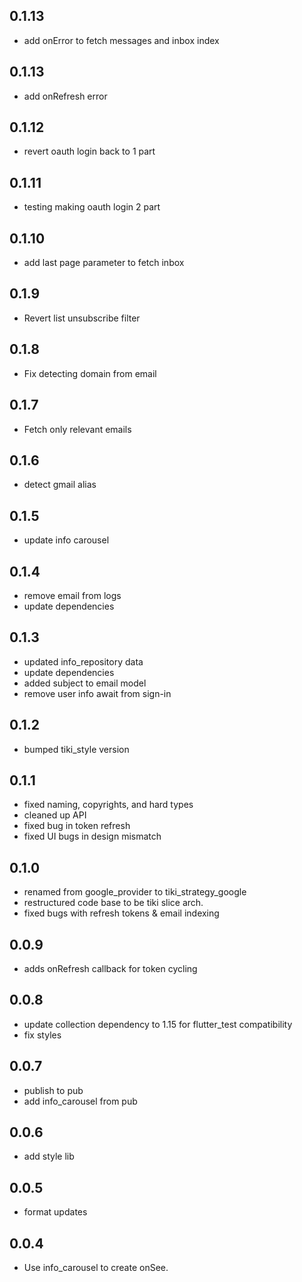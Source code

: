 ## 0.1.13

* add onError to fetch messages and inbox index

## 0.1.13

* add onRefresh error

## 0.1.12

* revert oauth login back to 1 part

## 0.1.11

* testing making oauth login 2 part

## 0.1.10

* add last page parameter to fetch inbox

## 0.1.9

* Revert list unsubscribe filter

## 0.1.8

* Fix detecting domain from email

## 0.1.7

* Fetch only relevant emails

## 0.1.6

* detect gmail alias

## 0.1.5

* update info carousel

## 0.1.4

* remove email from logs
* update dependencies

## 0.1.3

* updated info_repository data
* update dependencies
* added subject to email model
* remove user info await from sign-in

## 0.1.2

* bumped tiki_style version

## 0.1.1

* fixed naming, copyrights, and hard types
* cleaned up API
* fixed bug in token refresh
* fixed UI bugs in design mismatch 

## 0.1.0

* renamed from google_provider to tiki_strategy_google
* restructured code base to be tiki slice arch.
* fixed bugs with refresh tokens & email indexing

## 0.0.9

* adds onRefresh callback for token cycling

## 0.0.8

* update collection dependency to 1.15 for flutter_test compatibility
* fix styles

## 0.0.7

* publish to pub
* add info_carousel from pub

## 0.0.6

* add style lib

## 0.0.5

* format updates

## 0.0.4

* Use info_carousel to create onSee.
